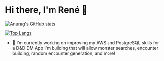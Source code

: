 # Hi there, I'm René 👋

[![Anurag's GitHub stats](https://github-readme-stats.vercel.app/api?username=ReneVorsterCode&show_icons=true&theme=radical)](https://github.com/ReneVorsterCode/github-readme-stats)

[![Top Langs](https://github-readme-stats.vercel.app/api/top-langs/?username=ReneVorsterCode&layout=donut&theme=radical)](https://github.com/ReneVorsterCode/github-readme-stats)


- 🔭 I’m currently working on improving my AWS and PostgreSQL skills for a D&D DM App I'm building that will allow monster searches, encounter building, random encounter generation, and more!
